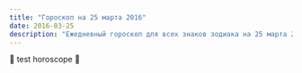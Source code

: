 ```yaml
---
title: "Гороскоп на 25 марта 2016"
date: 2016-03-25
description: "Ежедневный гороскоп для всех знаков зодиака на 25 марта 2016 года от Мадам Мистаро"
---
```


🌟 test horoscope 🌟